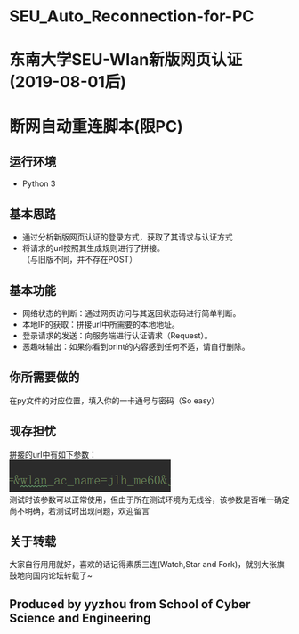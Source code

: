 # SEU_Auto_Reconnection-for-PC

# 东南大学SEU-Wlan新版网页认证(2019-08-01后)<br/>
# 断网自动重连脚本(限PC)<br/>

## 运行环境
* Python 3<br/>


## 基本思路
* 通过分析新版网页认证的登录方式，获取了其请求与认证方式<br/>
* 将请求的url按照其生成规则进行了拼接。<br/>
（与旧版不同，并不存在POST）


## 基本功能
* 网络状态的判断：通过网页访问与其返回状态码进行简单判断。<br/>
* 本地IP的获取：拼接url中所需要的本地地址。<br/>
* 登录请求的发送：向服务端进行认证请求（Request）。<br/>
* 恶趣味输出：如果你看到print的内容感到任何不适，请自行删除。<br/>


## 你所需要做的
在py文件的对应位置，填入你的一卡通号与密码（So easy）


## 现存担忧
拼接的url中有如下参数：<br/>
![image](https://github.com/yyzhou94/SEU_Auto_Reconnection-for-PC/blob/master/parameter.png?raw=true)<br/>
测试时该参数可以正常使用，但由于所在测试环境为无线谷，该参数是否唯一确定尚不明确，若测试时出现问题，欢迎留言<br/>


## 关于转载
大家自行用用就好，喜欢的话记得素质三连(Watch,Star and Fork)，就别大张旗鼓地向国内论坛转载了~<br/>

## Produced by yyzhou from School of Cyber Science and Engineering


